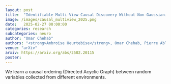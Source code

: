```yaml
---
layout: post
title:  "Identifiable Multi-View Causal Discovery Without Non-Gaussianity"
image: /images/causal_multiview_2025.png
date:   2025-02-27 00:00:00
categories: research
subcategories: neuro
author: "Omar Chehab"
authors: "<strong>Ambroise Heurtebise</strong>, Omar Chehab, Pierre Ablin, Alexandre Gramfort, Aapo Hyvärinen"
venue: "arXiv"
arxiv: https://arxiv.org/abs/2502.20115
poster: 
---
```

We learn a causal ordering (Directed Acyclic Graph) between random variables collected from different environments.
